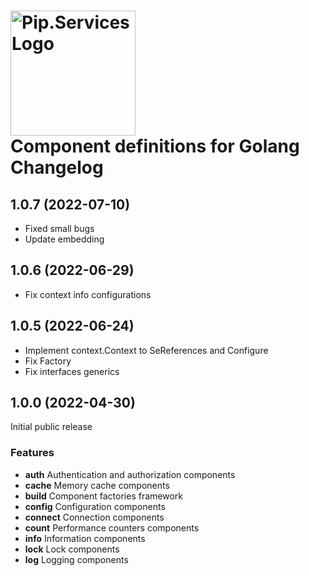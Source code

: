 # <img src="https://uploads-ssl.webflow.com/5ea5d3315186cf5ec60c3ee4/5edf1c94ce4c859f2b188094_logo.svg" alt="Pip.Services Logo" width="200"> <br/> Component definitions for Golang Changelog

## <a name="1.0.7"></a> 1.0.7 (2022-07-10)

- Fixed small bugs
- Update embedding

## <a name="1.0.6"></a> 1.0.6 (2022-06-29)

- Fix context info configurations

## <a name="1.0.5"></a> 1.0.5 (2022-06-24)

- Implement context.Context to SeReferences and Configure
- Fix Factory
- Fix interfaces generics

## <a name="1.0.0"></a> 1.0.0 (2022-04-30)

Initial public release

### Features
* **auth** Authentication and authorization components
* **cache** Memory cache components
* **build** Component factories framework
* **config** Configuration components
* **connect** Connection components
* **count** Performance counters components
* **info** Information components
* **lock** Lock components
* **log** Logging components
